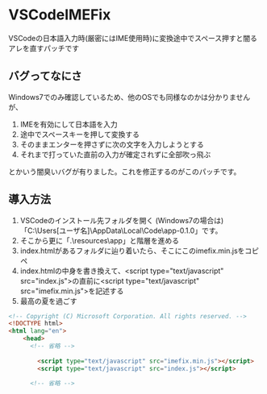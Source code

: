# VSCodeIMEFix
VSCodeの日本語入力時(厳密にはIME使用時)に変換途中でスペース押すと闇るアレを直すパッチです


## バグってなにさ
Windows7でのみ確認しているため、他のOSでも同様なのかは分かりませんが、


 1. IMEを有効にして日本語を入力
 1. 途中でスペースキーを押して変換する
 1. そのままエンターを押さずに次の文字を入力しようとする
 1. それまで打っていた直前の入力が確定されずに全部吹っ飛ぶ

とかいう闇臭いバグが有りました。これを修正するのがこのパッチです。

## 導入方法
 1. VSCodeのインストール先フォルダを開く
(Windows7の場合は)「C:\Users\[ユーザ名]\AppData\Local\Code\app-0.1.0」です。
 1. そこから更に「.\resources\app」と階層を進める
 1. index.htmlがあるフォルダに辿り着いたら、そこにこのimefix.min.jsをコピペ
 1. index.htmlの中身を書き換えて、\<script type="text/javascript" src="index.js"></script>の直前に\<script type="text/javascript" src="imefix.min.js"></script>を記述する
 1. 最高の夏を過ごす
```html
<!-- Copyright (C) Microsoft Corporation. All rights reserved. -->
<!DOCTYPE html>
<html lang="en">
	<head>
	  <!-- 省略 -->
	  
		<script type="text/javascript" src="imefix.min.js"></script>
		<script type="text/javascript" src="index.js"></script>
		
	  <!-- 省略 -->
